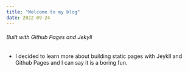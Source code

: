 ```yaml
---
title: "Welcome to my blog"
date: 2022-09-24
---
```


###### Built with Github Pages and Jekyll

- I decided to learn more about building static pages with Jeykll and Github Pages and I can say it is a boring fun.
